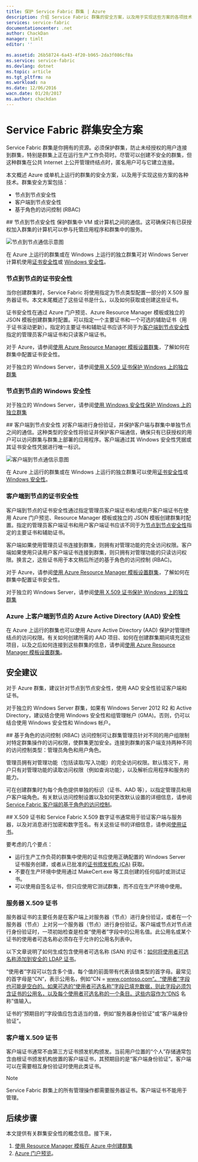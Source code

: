 ```yaml
---
title: 保护 Service Fabric 群集 | Azure
description: 介绍 Service Fabric 群集的安全方案，以及用于实现这些方案的各项技术。
services: service-fabric
documentationcenter: .net
author: ChackDan
manager: timlt
editor: ''

ms.assetid: 26b58724-6a43-4f20-b965-2da3f086cf8a
ms.service: service-fabric
ms.devlang: dotnet
ms.topic: article
ms.tgt_pltfrm: na
ms.workload: na
ms.date: 12/06/2016
wacn.date: 01/20/2017
ms.author: chackdan
---
```


# Service Fabric 群集安全方案
Service Fabric 群集是你拥有的资源。必须保护群集，防止未经授权的用户连接到群集，特别是群集上正在运行生产工作负荷时。尽管可以创建不安全的群集，但这种群集在公共 Internet 上公开管理终结点时，匿名用户可与它建立连接。

本文概述 Azure 或单机上运行的群集的安全方案，以及用于实现这些方案的各种技术。群集安全方案包括：

- 节点到节点安全性
- 客户端到节点安全性
- 基于角色的访问控制 (RBAC)

##<a name="node-to-node-security"></a> 节点到节点安全性
保护群集中 VM 或计算机之间的通信。这可确保只有已获授权加入群集的计算机可以参与托管应用程序和群集中的服务。

![节点到节点通信示意图][Node-to-Node]  

在 Azure 上运行的群集或在 Windows 上运行的独立群集可对 Windows Server 计算机使用[证书安全性](https://msdn.microsoft.com/zh-cn/library/ff649801.aspx)或 [Windows 安全性](https://msdn.microsoft.com/zh-cn/library/ff649396.aspx)。
### 节点到节点的证书安全性
当你创建群集时，Service Fabric 将使用指定为节点类型配置一部分的 X.509 服务器证书。本文末尾概述了这些证书是什么，以及如何获取或创建这些证书。

证书安全性在通过 Azure 门户预览、Azure Resource Manager 模板或独立的 JSON 模板创建群集时配置。可以指定一个主要证书和一个可选的辅助证书（用于证书滚动更新）。指定的主要证书和辅助证书应该不同于为[客户端到节点安全性](#client-to-node-security)指定的管理员客户端证书和只读客户端证书。

对于 Azure，请参阅[使用 Azure Resource Manager 模板设置群集](./service-fabric-cluster-creation-via-arm.md)，了解如何在群集中配置证书安全性。

对于独立的 Windows Server，请参阅[使用 X.509 证书保护 Windows 上的独立群集](./service-fabric-windows-cluster-x509-security.md)

### 节点到节点的 Windows 安全性
对于独立的 Windows Server，请参阅[使用 Windows 安全性保护 Windows 上的独立群集](./service-fabric-windows-cluster-windows-security.md)

##<a name="client-to-node-security"></a> 客户端到节点安全性
对客户端进行身份验证，并保护客户端与群集中单独节点之间的通信。这种类型的安全性将验证并保护客户端通信，确保只有已获授权的用户可以访问群集与群集上部署的应用程序。客户端通过其 Windows 安全性凭据或其证书安全性凭据进行唯一标识。

![客户端到节点通信示意图][Client-to-Node]  

在 Azure 上运行的群集或在 Windows 上运行的独立群集可以使用[证书安全性](https://msdn.microsoft.com/zh-cn/library/ff649801.aspx)或 [Windows 安全性](https://msdn.microsoft.com/zh-cn/library/ff649396.aspx)。

### 客户端到节点的证书安全性
 客户端到节点的证书安全性通过指定管理员客户端证书和/或用户客户端证书在使用 Azure 门户预览、Resource Manager 模板或独立的 JSON 模板创建群集时配置。指定的管理员客户端证书和用户客户端证书应该不同于为[节点到节点安全性](#node-to-node-security)指定的主要证书和辅助证书。

客户端如果使用管理员证书连接到群集，则拥有对管理功能的完全访问权限。客户端如果使用只读用户客户端证书连接到群集，则只拥有对管理功能的只读访问权限。换言之，这些证书用于本文稍后所述的基于角色的访问控制 (RBAC)。

对于 Azure，请参阅[使用 Azure Resource Manager 模板设置群集](./service-fabric-cluster-creation-via-arm.md)，了解如何在群集中配置证书安全性。

对于独立的 Windows Server，请参阅[使用 X.509 证书保护 Windows 上的独立群集](./service-fabric-windows-cluster-x509-security.md)

### Azure 上客户端到节点的 Azure Active Directory (AAD) 安全性
在 Azure 上运行的群集也可以使用 Azure Active Directory (AAD) 保护对管理终结点的访问权限。有关如何创建所需的 AAD 项目、如何在创建群集期间填充这些项目，以及之后如何连接到这些群集的信息，请参阅[使用 Azure Resource Manager 模板设置群集](./service-fabric-cluster-creation-via-arm.md)。

## 安全建议
对于 Azure 群集，建议针对节点到节点安全性，使用 AAD 安全性验证客户端和证书。

对于独立的 Windows Server 群集，如果有 Windows Server 2012 R2 和 Active Directory，建议结合使用 Windows 安全性和组管理帐户 (GMA)。否则，仍可以结合使用 Windows 安全性和 Windows 帐户。

##<a name="role-based-access-control-rbac"></a> 基于角色的访问控制 (RBAC)
访问控制可让群集管理员针对不同的用户组限制对特定群集操作的访问权限，使群集更加安全。连接到群集的客户端支持两种不同的访问控制类型：管理员角色和用户角色。

管理员拥有对管理功能（包括读取/写入功能）的完全访问权限。默认情况下，用户只有对管理功能的读取访问权限（例如查询功能），以及解析应用程序和服务的能力。

可在创建群集时为每个角色提供单独的标识（证书、AAD 等），以指定管理员和用户客户端角色。有关默认访问控制设置以及如何更改默认设置的详细信息，请参阅 [Service Fabric 客户端的基于角色的访问控制](./service-fabric-cluster-security-roles.md)。

##<a name="x509-certificates-and-service-fabric"></a> X.509 证书和 Service Fabric
X.509 数字证书通常用于验证客户端与服务器，以及对消息进行加密和数字签名。有关这些证书的详细信息，请参阅[使用证书](http://msdn.microsoft.com/zh-cn/library/ms731899.aspx)。

要考虑的几个要点：

- 运行生产工作负荷的群集中使用的证书应使用正确配置的 Windows Server 证书服务创建，或者从已批准的[证书颁发机构 (CA)](https://en.wikipedia.org/wiki/Certificate_authority) 获取。
- 不要在生产环境中使用通过 MakeCert.exe 等工具创建的任何临时或测试证书。
- 可以使用自签名证书，但只应使用它测试群集，而不应在生产环境中使用。

### 服务器 X.509 证书
服务器证书的主要任务是在客户端上对服务器（节点）进行身份验证，或者在一个服务器（节点）上对另一个服务器（节点）进行身份验证。客户端或节点对节点进行身份验证时，一项初始检查是检查“使用者”字段中的公用名值。此公用名或某个证书的使用者可选名称必须存在于允许的公用名列表中。

以下文章说明了如何生成包含使用者可选名称 (SAN) 的证书：[如何将使用者可选名称添加到安全的 LDAP 证书](http://support.microsoft.com/zh-cn/kb/931351)。

“使用者”字段可以包含多个值，每个值的前面带有代表该值类型的首字母。最常见的首字母是“CN”，表示公用名，例如“CN = www.contoso.com”。“使用者”字段也可能是空白的。如果可选的“使用者可选名称”字段已填充数据，则此字段必须包含证书的公用名，以及每个使用者可选名称的一个条目。这些内容作为“DNS 名称”值输入。

证书的“预期目的”字段值应包含适当的值，例如“服务器身份验证”或“客户端身份验证”。

### 客户端 X.509 证书
客户端证书通常不由第三方证书颁发机构颁发。当前用户位置的“个人”存储通常包含由根证书颁发机构放置的客户端证书，其预期目的是“客户端身份验证”。客户端可以在需要相互身份验证时使用此类证书。

>[!NOTE]
> Service Fabric 群集上的所有管理操作都需要服务器证书。客户端证书不能用于管理。

<!--Every topic should have next steps and links to the next logical set of content to keep the customer engaged-->

## 后续步骤
本文提供有关群集安全性的概念信息。接下来，

1.  [使用 Resource Manager 模板在 Azure 中创建群集](./service-fabric-cluster-creation-via-arm.md)
2.  [Azure 门户预览](./service-fabric-cluster-creation-via-portal.md)。

<!--Image references-->

[Node-to-Node]: ./media/service-fabric-cluster-security/node-to-node.png
[Client-to-Node]: ./media/service-fabric-cluster-security/client-to-node.png

<!---HONumber=Mooncake_0116_2017-->
<!--update: wording update-->